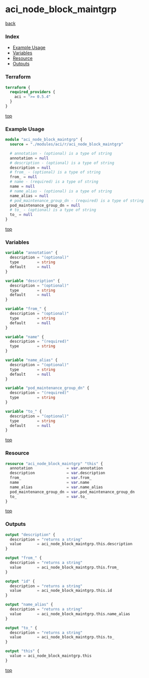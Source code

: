 # aci_node_block_maintgrp

[back](../aci.md)

### Index

- [Example Usage](#example-usage)
- [Variables](#variables)
- [Resource](#resource)
- [Outputs](#outputs)

### Terraform

```terraform
terraform {
  required_providers {
    aci = ">= 0.5.4"
  }
}
```

[top](#index)

### Example Usage

```terraform
module "aci_node_block_maintgrp" {
  source = "./modules/aci/r/aci_node_block_maintgrp"

  # annotation - (optional) is a type of string
  annotation = null
  # description - (optional) is a type of string
  description = null
  # from_ - (optional) is a type of string
  from_ = null
  # name - (required) is a type of string
  name = null
  # name_alias - (optional) is a type of string
  name_alias = null
  # pod_maintenance_group_dn - (required) is a type of string
  pod_maintenance_group_dn = null
  # to_ - (optional) is a type of string
  to_ = null
}
```

[top](#index)

### Variables

```terraform
variable "annotation" {
  description = "(optional)"
  type        = string
  default     = null
}

variable "description" {
  description = "(optional)"
  type        = string
  default     = null
}

variable "from_" {
  description = "(optional)"
  type        = string
  default     = null
}

variable "name" {
  description = "(required)"
  type        = string
}

variable "name_alias" {
  description = "(optional)"
  type        = string
  default     = null
}

variable "pod_maintenance_group_dn" {
  description = "(required)"
  type        = string
}

variable "to_" {
  description = "(optional)"
  type        = string
  default     = null
}
```

[top](#index)

### Resource

```terraform
resource "aci_node_block_maintgrp" "this" {
  annotation               = var.annotation
  description              = var.description
  from_                    = var.from_
  name                     = var.name
  name_alias               = var.name_alias
  pod_maintenance_group_dn = var.pod_maintenance_group_dn
  to_                      = var.to_
}
```

[top](#index)

### Outputs

```terraform
output "description" {
  description = "returns a string"
  value       = aci_node_block_maintgrp.this.description
}

output "from_" {
  description = "returns a string"
  value       = aci_node_block_maintgrp.this.from_
}

output "id" {
  description = "returns a string"
  value       = aci_node_block_maintgrp.this.id
}

output "name_alias" {
  description = "returns a string"
  value       = aci_node_block_maintgrp.this.name_alias
}

output "to_" {
  description = "returns a string"
  value       = aci_node_block_maintgrp.this.to_
}

output "this" {
  value = aci_node_block_maintgrp.this
}
```

[top](#index)